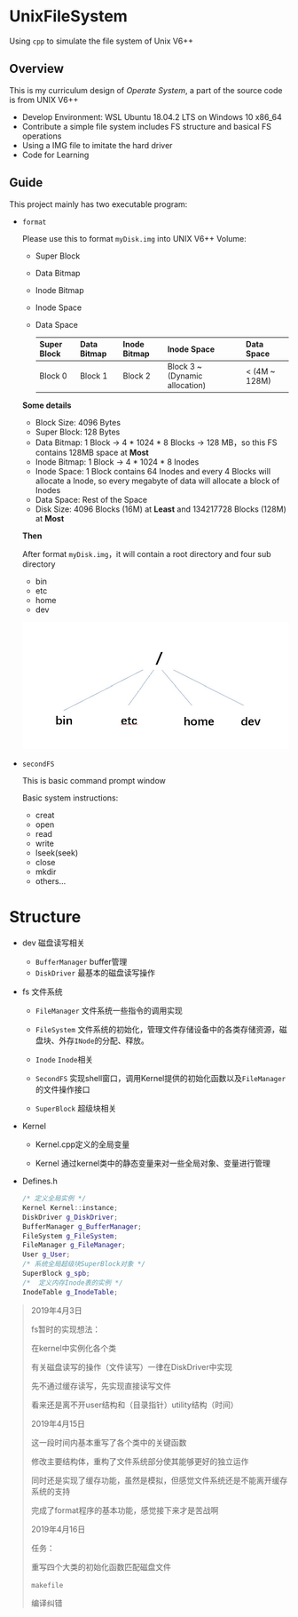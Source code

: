 # UnixFileSystem
Using `cpp` to simulate the file system of Unix V6++

## Overview

This is my curriculum design of *Operate System*, a part of the source code is from UNIX V6++

* Develop Environment: WSL Ubuntu 18.04.2 LTS on Windows 10 x86_64
* Contribute a simple file system includes FS structure and basical FS operations
* Using a IMG file to imitate the hard driver
* Code for Learning

## Guide

This project mainly has two executable program:

* `format`

  Please use this to format `myDisk.img` into UNIX V6++ Volume:

  * Super Block

  * Data Bitmap

  * Inode Bitmap

  * Inode Space

  * Data Space

    | Super Block | Data Bitmap | Inode Bitmap | Inode Space                    | Data Space    |
    | ----------- | ----------- | ------------ | ------------------------------ | ------------- |
    | Block 0     | Block 1     | Block 2      | Block 3 ~ (Dynamic allocation) | < (4M ~ 128M) |

  **Some details**

  * Block Size: 4096 Bytes
  * Super Block: 128 Bytes
  * Data Bitmap: 1 Block → 4 * 1024 * 8 Blocks → 128 MB，so this FS contains 128MB space at **Most**
  * Inode Bitmap: 1 Block → 4 * 1024 * 8 Inodes
  * Inode Space: 1 Block contains 64 Inodes and every 4 Blocks will allocate a Inode, so every megabyte of data will allocate a block of Inodes
  * Data Space: Rest of the Space 
  * Disk Size: 4096 Blocks (16M) at **Least** and 134217728 Blocks (128M) at **Most**

  

  **Then**

  After format `myDisk.img`，it will contain a root directory and four sub directory

  * bin
  * etc
  * home
  * dev

  ![directory structure](img/directory.jpg)

* `secondFS`

  This is basic command prompt window

  Basic system instructions:

  * creat
  * open
  * read
  * write
  * lseek(seek)
  * close
  * mkdir
  * others...

# Structure

* dev 磁盘读写相关
  * `BufferManager` buffer管理
  * `DiskDriver` 最基本的磁盘读写操作
* fs 文件系统
  * `FileManager` 文件系统一些指令的调用实现

  * `FileSystem` 文件系统的初始化，管理文件存储设备中的各类存储资源，磁盘块、外存`INode`的分配、释放。

  * `Inode` `Inode`相关

  * `SecondFS` 实现shell窗口，调用Kernel提供的初始化函数以及`FileManager`的文件操作接口

  * `SuperBlock` 超级块相关

* Kernel

  * Kernel.cpp定义的全局变量

    

  * Kernel 通过kernel类中的静态变量来对一些全局对象、变量进行管理

* Defines.h

  ```c++
  /* 定义全局实例 */
  Kernel Kernel::instance;
  DiskDriver g_DiskDriver;
  BufferManager g_BufferManager;
  FileSystem g_FileSystem;
  FileManager g_FileManager;
  User g_User;
  /* 系统全局超级块SuperBlock对象 */
  SuperBlock g_spb;
  /*  定义内存Inode表的实例 */
  InodeTable g_InodeTable;
  ```

  

> 2019年4月3日
>
> fs暂时的实现想法：
>
> 在kernel中实例化各个类
>
> 有关磁盘读写的操作（文件读写）一律在DiskDriver中实现
>
> 先不通过缓存读写，先实现直接读写文件
>
> 看来还是离不开user结构和（目录指针）utility结构（时间）
>
> 2019年4月15日
>
> 这一段时间内基本重写了各个类中的关键函数
>
> 修改主要结构体，重构了文件系统部分使其能够更好的独立运作
>
> 同时还是实现了缓存功能，虽然是模拟，但感觉文件系统还是不能离开缓存系统的支持
>
> 完成了format程序的基本功能，感觉接下来才是苦战啊
>
> 2019年4月16日
>
> 任务：
>
> 重写四个大类的初始化函数匹配磁盘文件
>
> `makefile`
>
> 编译纠错